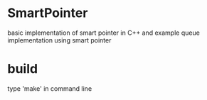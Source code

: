 # SmartPointer
basic implementation of smart pointer in C++ and example queue implementation using smart pointer
# build
type 'make' in command line

